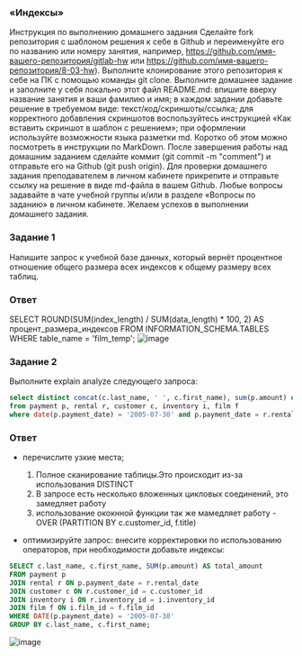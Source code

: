  ### «Индексы»
Инструкция по выполнению домашнего задания
Сделайте fork репозитория c шаблоном решения к себе в Github и переименуйте его по названию или номеру занятия, например, https://github.com/имя-вашего-репозитория/gitlab-hw или https://github.com/имя-вашего-репозитория/8-03-hw).
Выполните клонирование этого репозитория к себе на ПК с помощью команды git clone.
Выполните домашнее задание и заполните у себя локально этот файл README.md:
впишите вверху название занятия и ваши фамилию и имя;
в каждом задании добавьте решение в требуемом виде: текст/код/скриншоты/ссылка;
для корректного добавления скриншотов воспользуйтесь инструкцией «Как вставить скриншот в шаблон с решением»;
при оформлении используйте возможности языка разметки md. Коротко об этом можно посмотреть в инструкции по MarkDown.
После завершения работы над домашним заданием сделайте коммит (git commit -m "comment") и отправьте его на Github (git push origin).
Для проверки домашнего задания преподавателем в личном кабинете прикрепите и отправьте ссылку на решение в виде md-файла в вашем Github.
Любые вопросы задавайте в чате учебной группы и/или в разделе «Вопросы по заданию» в личном кабинете.
Желаем успехов в выполнении домашнего задания.

### Задание 1
Напишите запрос к учебной базе данных, который вернёт процентное отношение общего размера всех индексов к общему размеру всех таблиц.
### Ответ
SELECT 
ROUND(SUM(index_length) / SUM(data_length) * 100, 2) AS процент_размера_индексов
FROM  INFORMATION_SCHEMA.TABLES
WHERE     table_name = 'film_temp';
![image](https://github.com/goddim/HW_netology_main/assets/132663924/9a5c4d1a-21ab-4cd1-b6ff-0a1db2fcf319)


### Задание 2
Выполните explain analyze следующего запроса:
```sql
select distinct concat(c.last_name, ' ', c.first_name), sum(p.amount) over (partition by c.customer_id, f.title)
from payment p, rental r, customer c, inventory i, film f
where date(p.payment_date) = '2005-07-30' and p.payment_date = r.rental_date and r.customer_id = c.customer_id and i.inventory_id = r.inventory_id
```
### Ответ
- перечислите узкие места;
  1. Полное сканирование таблицы.Это происходит из-за использования DISTINCT
  2. В запросе есть несколько вложенных цикловых соединений, это замедляет работу
  3. использование ококнной функции так же мамедляет работу -OVER (PARTITION BY c.customer_id, f.title)

- оптимизируйте запрос: внесите корректировки по использованию операторов, при необходимости добавьте индексы:
```sql
SELECT c.last_name, c.first_name, SUM(p.amount) AS total_amount
FROM payment p
JOIN rental r ON p.payment_date = r.rental_date
JOIN customer c ON r.customer_id = c.customer_id
JOIN inventory i ON r.inventory_id = i.inventory_id
JOIN film f ON i.film_id = f.film_id
WHERE DATE(p.payment_date) = '2005-07-30'
GROUP BY c.last_name, c.first_name;
```

  ![image](https://github.com/goddim/HW_netology_main/assets/132663924/124f933e-1901-4177-a8b1-d799890acf2e)
